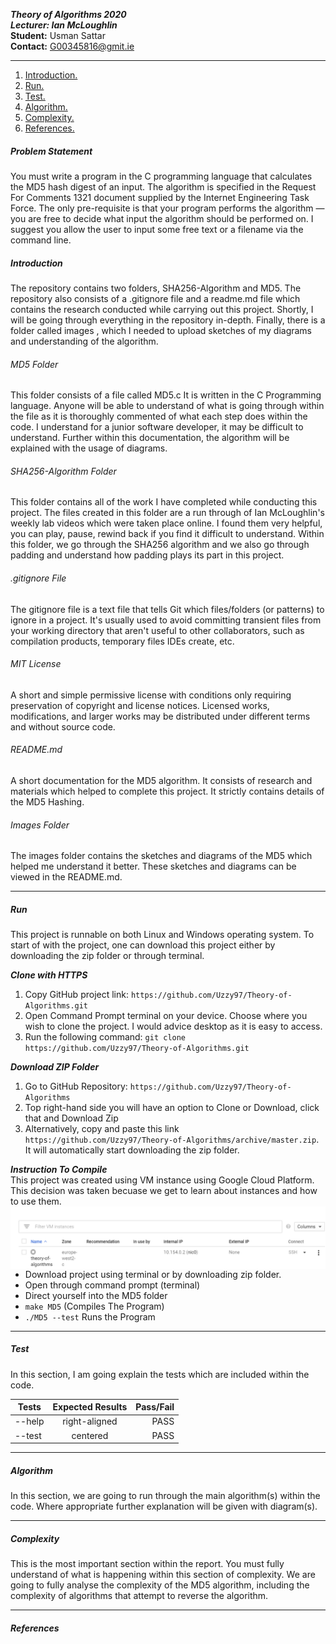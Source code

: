 **_Theory of Algorithms 2020_**
<br>
**_Lecturer: Ian McLoughlin_**
<br>
**Student:** Usman Sattar
<br>
**Contact:** G00345816@gmit.ie
___
1. [ Introduction. ](#intro)
2. [ Run. ](#run)
3. [ Test. ](#test)
4. [ Algorithm. ](#algo)
5. [ Complexity. ](#comp)
6. [ References. ](#ref)

<a name="stat"></a>
#####  Problem Statement
<p> You must write a program in the C programming language that calculates
the MD5 hash digest of an input. The algorithm is specified in the Request
For Comments 1321 document supplied by the Internet Engineering Task
Force. The only pre-requisite is that your program performs the algorithm
— you are free to decide what input the algorithm should be performed on.
I suggest you allow the user to input some free text or a filename via the
command line.</p>

<a name="intro"></a>
##### Introduction
The repository contains two folders, SHA256-Algorithm and MD5. The repository also consists of a .gitignore file and a readme.md file which contains the research conducted while carrying out this project. Shortly, I will be going through everything in the repository in-depth. Finally, there is a folder called images , which I needed to upload sketches of my diagrams and understanding of the algorithm.

###### MD5 Folder
This folder consists of a file called MD5.c It is written in the C Programming language. Anyone will be able to understand of what is going through within the file as it is thoroughly commented of what each step does within the code. I understand for a junior software developer, it may be difficult to understand. Further within this documentation, the algorithm will be explained with the usage of diagrams.

###### SHA256-Algorithm Folder
This folder contains all of the work I have completed while conducting this project. The files created in this folder are a run through of Ian McLoughlin's weekly lab videos which were taken place online. I found them very helpful, you can play, pause, rewind back if you find it difficult to understand. Within this folder, we go through the SHA256 algorithm and we also go through padding and understand how padding plays its part in this project.

###### .gitignore File
The gitignore file is a text file that tells Git which files/folders (or patterns) to ignore in a project. It's usually used to avoid committing transient files from your working directory that aren't useful to other collaborators, such as compilation products, temporary files IDEs create, etc.

###### MIT License
A short and simple permissive license with conditions only requiring preservation of copyright and license notices. Licensed works, modifications, and larger works may be distributed under different terms and without source code.

###### README.md
A short documentation for the MD5 algorithm. It consists of research and materials which helped to complete this project. It strictly contains details of the MD5 Hashing.

###### Images Folder
The images folder contains the sketches and diagrams of the MD5 which helped me understand it better. These sketches and diagrams can be viewed in the README.md.
___

<a name="run"></a>
##### Run
This project is runnable on both Linux and Windows operating system. To start of with the project, one can download this project either by downloading the zip folder or through terminal.

**_Clone with HTTPS_**
1. Copy GitHub project link: `https://github.com/Uzzy97/Theory-of-Algorithms.git`
2. Open Command Prompt terminal on your device. Choose where you wish to clone the project. I would advice desktop as it is easy to access.
3. Run the following command: `git clone https://github.com/Uzzy97/Theory-of-Algorithms.git`

**_Download ZIP Folder_**
1. Go to GitHub Repository: `https://github.com/Uzzy97/Theory-of-Algorithms`
2. Top right-hand side you will have an option to Clone or Download, click that and Download Zip
3. Alternatively, copy and paste this link `https://github.com/Uzzy97/Theory-of-Algorithms/archive/master.zip`. It will automatically start downloading the zip folder.

**_Instruction To Compile_**
<br>
This project was created using VM instance using Google Cloud Platform. This decision was taken becuase we get to learn about instances and how to use them.
<img align="left" src="https://github.com/Uzzy97/Theory-of-Algorithms/blob/master/VM-Instances.PNG">
<br>
 - Download project using terminal or by downloading zip folder.
 - Open through command prompt (terminal)
 - Direct yourself into the MD5 folder
 - `make MD5` (Compiles The Program)
 - `./MD5 --test` Runs the Program
 
 ___
   
<a name="test"></a>
##### Test
In this section, I am going explain the tests which are included within the code.

| Tests         | Expected Results           | Pass/Fail  |
| ------------- |:--------------------------:| ----------:|
| --help        | right-aligned              | PASS       |
| --test        | centered                   | PASS       |
 
 ___
   
<a name="algo"></a>
##### Algorithm
In this section, we are going to run through the main algorithm(s) within the code. Where appropriate further explanation will be given with diagram(s).
 
 ___
   
<a name="comp"></a>
##### Complexity
This is the most important section within the report. You must fully understand of what is happening within this section of complexity. We are going to fully analyse the complexity of the MD5 algorithm, including the complexity of algorithms that attempt to reverse the
algorithm.
 
 ___
   
<a name="ref"></a>
##### References




